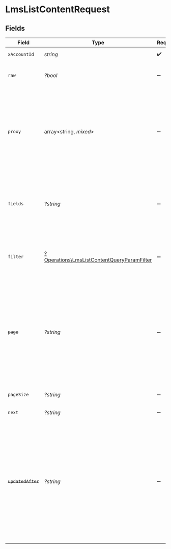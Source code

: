 # LmsListContentRequest


## Fields

| Field                                                                                                                                                                                                           | Type                                                                                                                                                                                                            | Required                                                                                                                                                                                                        | Description                                                                                                                                                                                                     | Example                                                                                                                                                                                                         |
| --------------------------------------------------------------------------------------------------------------------------------------------------------------------------------------------------------------- | --------------------------------------------------------------------------------------------------------------------------------------------------------------------------------------------------------------- | --------------------------------------------------------------------------------------------------------------------------------------------------------------------------------------------------------------- | --------------------------------------------------------------------------------------------------------------------------------------------------------------------------------------------------------------- | --------------------------------------------------------------------------------------------------------------------------------------------------------------------------------------------------------------- |
| `xAccountId`                                                                                                                                                                                                    | *string*                                                                                                                                                                                                        | :heavy_check_mark:                                                                                                                                                                                              | The account identifier                                                                                                                                                                                          |                                                                                                                                                                                                                 |
| `raw`                                                                                                                                                                                                           | *?bool*                                                                                                                                                                                                         | :heavy_minus_sign:                                                                                                                                                                                              | Indicates that the raw request result is returned                                                                                                                                                               |                                                                                                                                                                                                                 |
| `proxy`                                                                                                                                                                                                         | array<string, *mixed*>                                                                                                                                                                                          | :heavy_minus_sign:                                                                                                                                                                                              | Query parameters that can be used to pass through parameters to the underlying provider request by surrounding them with 'proxy' key                                                                            |                                                                                                                                                                                                                 |
| `fields`                                                                                                                                                                                                        | *?string*                                                                                                                                                                                                       | :heavy_minus_sign:                                                                                                                                                                                              | The comma separated list of fields that will be returned in the response (if empty, all fields are returned)                                                                                                    | id,remote_id,external_reference,course_ids,remote_course_ids,title,description,languages,content_url,content_type,cover_url,active,duration,order,content_launch_method,categories,skills,updated_at,created_at |
| `filter`                                                                                                                                                                                                        | [?Operations\LmsListContentQueryParamFilter](../../Models/Operations/LmsListContentQueryParamFilter.md)                                                                                                         | :heavy_minus_sign:                                                                                                                                                                                              | Filter parameters that allow greater customisation of the list response                                                                                                                                         |                                                                                                                                                                                                                 |
| ~~`page`~~                                                                                                                                                                                                      | *?string*                                                                                                                                                                                                       | :heavy_minus_sign:                                                                                                                                                                                              | : warning: ** DEPRECATED **: This will be removed in a future release, please migrate away from it as soon as possible.<br/><br/>The page number of the results to fetch                                        |                                                                                                                                                                                                                 |
| `pageSize`                                                                                                                                                                                                      | *?string*                                                                                                                                                                                                       | :heavy_minus_sign:                                                                                                                                                                                              | The number of results per page                                                                                                                                                                                  |                                                                                                                                                                                                                 |
| `next`                                                                                                                                                                                                          | *?string*                                                                                                                                                                                                       | :heavy_minus_sign:                                                                                                                                                                                              | The unified cursor                                                                                                                                                                                              |                                                                                                                                                                                                                 |
| ~~`updatedAfter`~~                                                                                                                                                                                              | *?string*                                                                                                                                                                                                       | :heavy_minus_sign:                                                                                                                                                                                              | : warning: ** DEPRECATED **: This will be removed in a future release, please migrate away from it as soon as possible.<br/><br/>Use a string with a date to only select results updated after that given date  | 2020-01-01T00:00:00.000Z                                                                                                                                                                                        |